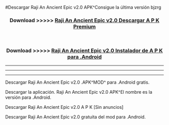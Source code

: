 #Descargar Raji An Ancient Epic v2.0  APK^Consigue la última versión bjzrg



<div align="center">
<h3>Download >>>>> <a href="https://es-sites.web.app/?es= Raji An Ancient Epic v2.0 ">Raji An Ancient Epic v2.0  Descargar A P K Premium</a></h3><br>

<h3>Download >>>>> <a href="https://es-sites.web.app/?es= Raji An Ancient Epic v2.0 ">Raji An Ancient Epic v2.0  Instalador de A P K para .Android</a></h3>
</div>


----------------------------------------------------------

----------------------------------------------------------

----------------------------------------------------------

Descargar Raji An Ancient Epic v2.0  .APK^MOD^ para .Android gratis.

Descargar la aplicación. Raji An Ancient Epic v2.0  APK^El nombre es la versión para .Android.

Descargar Raji An Ancient Epic v2.0  A P K [Sin anuncios]

Descargar Raji An Ancient Epic v2.0  gratuita del mod para .Android.